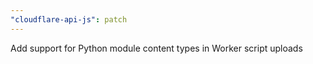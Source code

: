 ```yaml
---
"cloudflare-api-js": patch
---
```


Add support for Python module content types in Worker script uploads